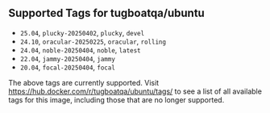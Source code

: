 ## Supported Tags for tugboatqa/ubuntu

* `25.04`, `plucky-20250402`, `plucky`, `devel`
* `24.10`, `oracular-20250225`, `oracular`, `rolling`
* `24.04`, `noble-20250404`, `noble`, `latest`
* `22.04`, `jammy-20250404`, `jammy`
* `20.04`, `focal-20250404`, `focal`

The above tags are currently supported. Visit https://hub.docker.com/r/tugboatqa/ubuntu/tags/ to see a list of all available tags for this image, including those that are no longer supported.
